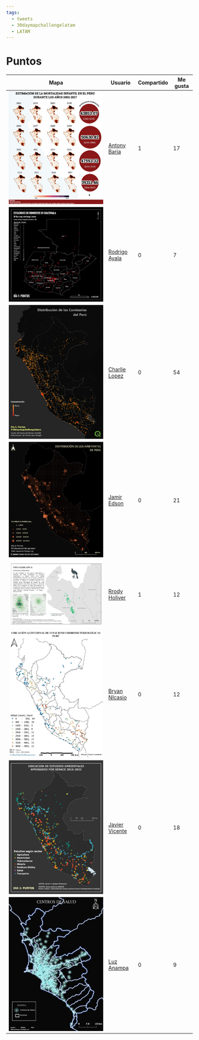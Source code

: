 ```yaml
---
tags:
  - tweets
  - 30daymapchallengelatam
  - LATAM
---
```


# Puntos 

Mapa | Usuario | Compartido | Me gusta  
-----|---------|------------|----------
![](dia01/1.jpeg) |  [Antony Barja](https://www.linkedin.com/posts/antonybarja_30daymapchallengelatam-r-qgis-activity-6971222113403731970-UB6-?utm_source=share&utm_medium=member_desktop) | 1 | 17 
![](dia01/2.jpeg) |  [Rodrigo Ayala](https://www.linkedin.com/posts/rodrigo-ayala-men%C3%A9ndez-9651861a6_30daymapchallengelatam-maps-gis-activity-6971285941919354880-Ukpw?utm_source=share&utm_medium=member_desktop) | 0 | 7 
![](dia01/3.jpeg) |  [Charlie Lopez](https://www.linkedin.com/posts/chlopezgis_30daymapchallengelatam-activity-6971971524555612160-luY4?utm_source=share&utm_medium=member_desktop) | 0 | 54
![](dia01/4.jpeg) |  [Jamir Edson](https://www.linkedin.com/posts/jamirenzogarrodoroteo_30daymapchallengelatam-qgis-arcgis-activity-6971103213676589056-FLtk?utm_source=share&utm_medium=member_desktop)| 0 | 21
![](dia01/5.jpeg) |  [Rrody Holiver](https://www.linkedin.com/posts/rrody-holiver-machaca-pillaca-831592157_30daymapchallengelatam-qgis-gbif-activity-6971242938471219200-pfLE?utm_source=share&utm_medium=member_desktop)| 1 | 12
![](dia01/6.jpeg) |  [Bryan NIcasio](https://www.linkedin.com/posts/brayannicasio_30daymapchallengelatam-qgis-peraeq-activity-6971330172444622848-qA6z?utm_source=share&utm_medium=member_desktop) | 0 | 12
![](dia01/7.jpeg) |  [Javier Vicente](https://www.linkedin.com/posts/jvquispev_30daymapchallengelatam-maps-mapas-activity-6971318554050629632-EGNH?utm_source=share&utm_medium=member_desktop) | 0 | 18
![](dia01/8.jpeg) | [Luz Anampa](https://www.linkedin.com/posts/luz-anampa_map-maps-mapa-activity-6971731135252815872-2J1g/?utm_source=share&utm_medium=member_android) | 0 | 9 
